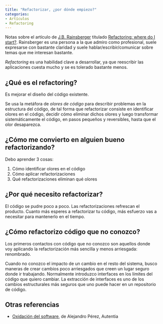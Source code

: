 ```yaml
---
title: "Refactorizar, ¿por dónde empiezo?"
categories:
- Artículos
- Refactoring
---
```


Notas sobre el artículo de [J.B. Rainsberger] titulado
[Refactoring: where do I start?]. Rainsberger es una persona a la que
admiro como profesional, suele expresarse con bastante claridad y 
suele hablar/escribir/comunicar sobre temas que me interesan bastante.

<!-- more -->

*Refactoring* es una habilidad clave a desarrollar, ya que reescribir
las aplicaciones cuesta mucho y se es tolerado bastante menos.

## ¿Qué es el refactoring?

Es mejorar el diseño del código existente.

Se usa la metáfora de *olores de código* para describir problemas en 
la estructura del código, de tal forma que refactorizar consiste en 
identificar olores en el código, decidir cómo eliminar dichos olores 
y luego transformar sistemáticamente el código, en pasos pequeños y 
reversibles, hasta que el olor desaparezca.

## ¿Cómo me convierto en alguien bueno refactorizando?

Debo aprender 3 cosas:

1. Cómo identificar olores en el código
2. Cómo aplicar refactorizaciones
3. Qué refactorizaciones eliminan qué olores

## ¿Por qué necesito refactorizar?

El código se pudre poco a poco. Las refactorizaciones refrescan el
producto. Cuanto más esperes a refactorizar tu código, más esfuerzo
vas a necesitar para mantenerlo en el tiempo.

## ¿Cómo refactorizo código que no conozco?

Los primeros contactos con código que no conozco son aquellos donde
voy aplicando la refactorización más sencilla y menos arriesgada:
renombrado.

Cuando no conozco el impacto de un cambio en el resto del sistema, busco
maneras de crear cambios poco arriesgados que creen un lugar seguro
donde ir trabajando.  Normalmente introduzco interfaces en los límites
del código que quiero cambiar. La extracción de interfaces es uno de
los cambios estructurales más seguros que uno puede hacer en un
repositorio de código.

## Otras referencias

- [Oxidación del software], de Alejandro Pérez, Autentia

[J.B. Rainsberger]: https://www.jbrains.ca/
[Refactoring: where do I start?]: https://blog.jbrains.ca/permalink/refactoring-where-do-i-start
[Oxidación del software]: https://www.autentia.com/2015/07/22/design-smells-los-malos-olores-motivados-por-la-oxidacion-del-codigo/
